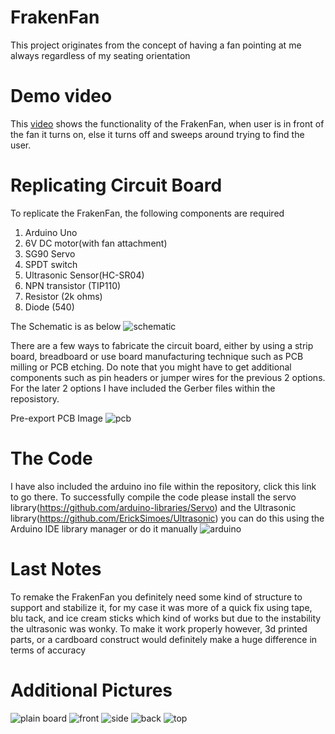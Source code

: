 # FrakenFan
This project originates from the concept of having a fan pointing at me always regardless of my seating orientation
# Demo video
This [video](https://youtu.be/52zXk20yyTI) shows the functionality of the FrakenFan, when user is in front of the fan it turns on, else it turns off and sweeps around trying to find the user. 
# Replicating Circuit Board
To replicate the FrakenFan, the following components are required

1. Arduino Uno
2. 6V DC motor(with fan attachment)
3. SG90 Servo
4. SPDT switch
5. Ultrasonic Sensor(HC-SR04)
6. NPN transistor (TIP110)
7. Resistor (2k ohms)
8. Diode (540)

The Schematic is as below
![schematic](./Pictures/schematic.png)

There are a few ways to fabricate the circuit board, either by using a strip board, breadboard or use board manufacturing technique such as PCB milling or PCB etching. Do note that you might have to get additional components such as pin headers or jumper wires for the previous 2 options. For the later 2 options I have included the Gerber files within the reposistory.

Pre-export PCB Image
![pcb](./Pictures/pcb.jpg)

# The Code
I have also included the arduino ino file within the repository, click this link to go there. To successfully compile the code please install the servo library(https://github.com/arduino-libraries/Servo) and the Ultrasonic library(https://github.com/ErickSimoes/Ultrasonic) you can do this using the Arduino IDE library manager or do it manually
![arduino](./Pictures/arduino.png)
# Last Notes
To remake the FrakenFan you definitely need some kind of structure to support and stabilize it, for my case it was more of a quick fix using tape, blu tack, and ice cream sticks which kind of works but due to the instability the ultrasonic was wonky. To make it work properly however, 3d printed parts, or a cardboard construct would definitely make a huge difference in terms of accuracy
# Additional Pictures
![plain board](./Pictures/plain_board.jpg)
![front](./Pictures/front.jpg)
![side](./Pictures/side.jpg)
![back](./Pictures/back.jpg)
![top](./Pictures/top.jpg)




